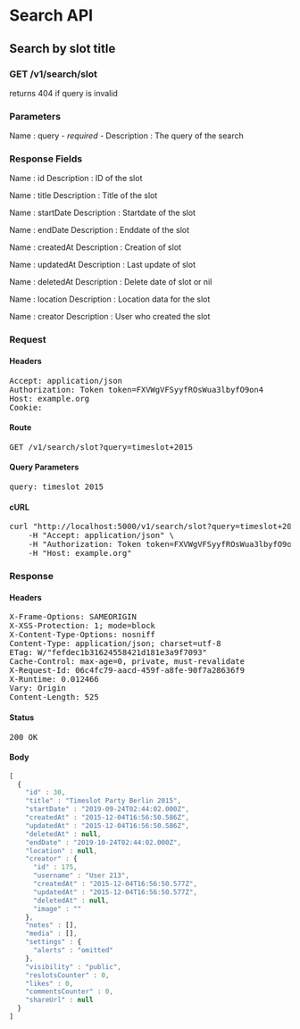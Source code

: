 # Search API

## Search by slot title

### GET /v1/search/slot

returns 404 if query is invalid



### Parameters

Name : query *- required -*
Description : The query of the search


### Response Fields

Name : id
Description : ID of the slot

Name : title
Description : Title of the slot

Name : startDate
Description : Startdate of the slot

Name : endDate
Description : Enddate of the slot

Name : createdAt
Description : Creation of slot

Name : updatedAt
Description : Last update of slot

Name : deletedAt
Description : Delete date of slot or nil

Name : location
Description : Location data for the slot

Name : creator
Description : User who created the slot

### Request

#### Headers

<pre>Accept: application/json
Authorization: Token token=FXVWgVFSyyfROsWua3lbyfO9on4
Host: example.org
Cookie: </pre>

#### Route

<pre>GET /v1/search/slot?query=timeslot+2015</pre>

#### Query Parameters

<pre>query: timeslot 2015</pre>

#### cURL

<pre class="request">curl &quot;http://localhost:5000/v1/search/slot?query=timeslot+2015&quot; -X GET \
	-H &quot;Accept: application/json&quot; \
	-H &quot;Authorization: Token token=FXVWgVFSyyfROsWua3lbyfO9on4&quot; \
	-H &quot;Host: example.org&quot;</pre>

### Response

#### Headers

<pre>X-Frame-Options: SAMEORIGIN
X-XSS-Protection: 1; mode=block
X-Content-Type-Options: nosniff
Content-Type: application/json; charset=utf-8
ETag: W/&quot;fefdec1b31624558421d181e3a9f7093&quot;
Cache-Control: max-age=0, private, must-revalidate
X-Request-Id: 06c4fc79-aacd-459f-a8fe-90f7a28636f9
X-Runtime: 0.012466
Vary: Origin
Content-Length: 525</pre>

#### Status

<pre>200 OK</pre>

#### Body

```javascript
[
  {
    "id" : 30,
    "title" : "Timeslot Party Berlin 2015",
    "startDate" : "2019-09-24T02:44:02.000Z",
    "createdAt" : "2015-12-04T16:56:50.586Z",
    "updatedAt" : "2015-12-04T16:56:50.586Z",
    "deletedAt" : null,
    "endDate" : "2019-10-24T02:44:02.000Z",
    "location" : null,
    "creator" : {
      "id" : 175,
      "username" : "User 213",
      "createdAt" : "2015-12-04T16:56:50.577Z",
      "updatedAt" : "2015-12-04T16:56:50.577Z",
      "deletedAt" : null,
      "image" : ""
    },
    "notes" : [],
    "media" : [],
    "settings" : {
      "alerts" : "omitted"
    },
    "visibility" : "public",
    "reslotsCounter" : 0,
    "likes" : 0,
    "commentsCounter" : 0,
    "shareUrl" : null
  }
]
```
